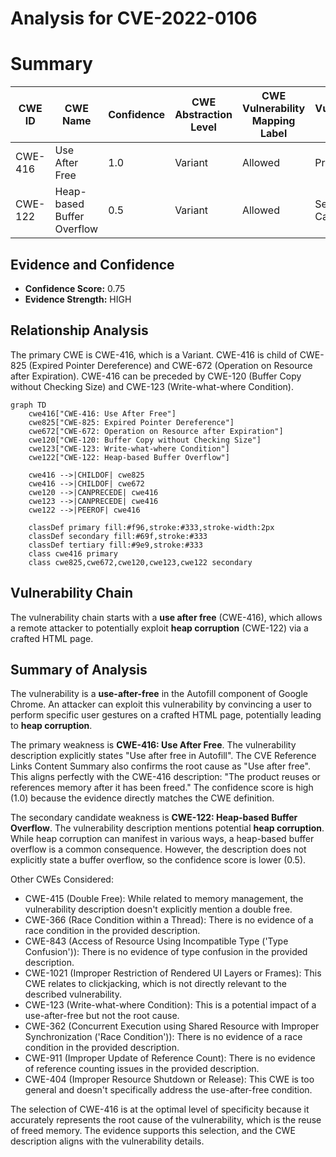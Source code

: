 # Analysis for CVE-2022-0106

# Summary
| CWE ID | CWE Name | Confidence | CWE Abstraction Level | CWE Vulnerability Mapping Label | CWE-Vulnerability Mapping Notes |
|---|---|---|---|---|---|
| CWE-416 | Use After Free | 1.0 | Variant | Allowed | Primary CWE |
| CWE-122 | Heap-based Buffer Overflow | 0.5 | Variant | Allowed | Secondary Candidate |

## Evidence and Confidence

*   **Confidence Score:** 0.75
*   **Evidence Strength:** HIGH

## Relationship Analysis
The primary CWE is CWE-416, which is a Variant. CWE-416 is child of CWE-825 (Expired Pointer Dereference) and CWE-672 (Operation on Resource after Expiration). CWE-416 can be preceded by CWE-120 (Buffer Copy without Checking Size) and CWE-123 (Write-what-where Condition).

```mermaid
graph TD
    cwe416["CWE-416: Use After Free"]
    cwe825["CWE-825: Expired Pointer Dereference"]
    cwe672["CWE-672: Operation on Resource after Expiration"]
    cwe120["CWE-120: Buffer Copy without Checking Size"]
    cwe123["CWE-123: Write-what-where Condition"]
    cwe122["CWE-122: Heap-based Buffer Overflow"]
    
    cwe416 -->|CHILDOF| cwe825
    cwe416 -->|CHILDOF| cwe672
    cwe120 -->|CANPRECEDE| cwe416
    cwe123 -->|CANPRECEDE| cwe416
    cwe122 -->|PEEROF| cwe416
    
    classDef primary fill:#f96,stroke:#333,stroke-width:2px
    classDef secondary fill:#69f,stroke:#333
    classDef tertiary fill:#9e9,stroke:#333
    class cwe416 primary
    class cwe825,cwe672,cwe120,cwe123,cwe122 secondary
```

## Vulnerability Chain
The vulnerability chain starts with a **use after free** (CWE-416), which allows a remote attacker to potentially exploit **heap corruption** (CWE-122) via a crafted HTML page.

## Summary of Analysis
The vulnerability is a **use-after-free** in the Autofill component of Google Chrome. An attacker can exploit this vulnerability by convincing a user to perform specific user gestures on a crafted HTML page, potentially leading to **heap corruption**.

The primary weakness is **CWE-416: Use After Free**. The vulnerability description explicitly states "Use after free in Autofill". The CVE Reference Links Content Summary also confirms the root cause as "Use after free". This aligns perfectly with the CWE-416 description: "The product reuses or references memory after it has been freed." The confidence score is high (1.0) because the evidence directly matches the CWE definition.

The secondary candidate weakness is **CWE-122: Heap-based Buffer Overflow**. The vulnerability description mentions potential **heap corruption**. While heap corruption can manifest in various ways, a heap-based buffer overflow is a common consequence. However, the description does not explicitly state a buffer overflow, so the confidence score is lower (0.5).

Other CWEs Considered:

*   CWE-415 (Double Free): While related to memory management, the vulnerability description doesn't explicitly mention a double free.
*   CWE-366 (Race Condition within a Thread): There is no evidence of a race condition in the provided description.
*   CWE-843 (Access of Resource Using Incompatible Type ('Type Confusion')): There is no evidence of type confusion in the provided description.
*   CWE-1021 (Improper Restriction of Rendered UI Layers or Frames): This CWE relates to clickjacking, which is not directly relevant to the described vulnerability.
*   CWE-123 (Write-what-where Condition): This is a potential impact of a use-after-free but not the root cause.
*   CWE-362 (Concurrent Execution using Shared Resource with Improper Synchronization ('Race Condition')): There is no evidence of a race condition in the provided description.
*   CWE-911 (Improper Update of Reference Count): There is no evidence of reference counting issues in the provided description.
*   CWE-404 (Improper Resource Shutdown or Release): This CWE is too general and doesn't specifically address the use-after-free condition.

The selection of CWE-416 is at the optimal level of specificity because it accurately represents the root cause of the vulnerability, which is the reuse of freed memory. The evidence supports this selection, and the CWE description aligns with the vulnerability details.